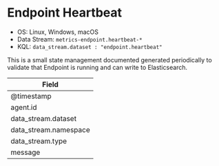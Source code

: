 # Endpoint Heartbeat

- OS: Linux, Windows, macOS
- Data Stream: `metrics-endpoint.heartbeat-*`
- KQL: `data_stream.dataset : "endpoint.heartbeat"`

This is a small state management documented generated periodically to validate that Endpoint is running and can write to Elasticsearch.


| Field |
|---|
| @timestamp |
| agent.id |
| data_stream.dataset |
| data_stream.namespace |
| data_stream.type |
| message |


